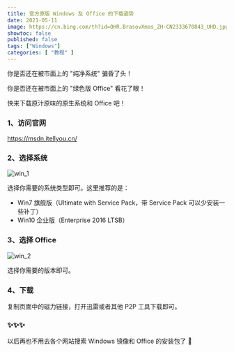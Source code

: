 ```yaml
---
title: 官方原版 Windows 及 Office 的下载姿势
date: 2021-05-11
image: https://cn.bing.com/th?id=OHR.BrasovXmas_ZH-CN2333670843_UHD.jpg
showtoc: false 
published: false
tags: ["Windows"]
categories: [ "教程" ]
---
```


<!--more-->

你是否还在被市面上的 "纯净系统" 骗昏了头！

你是否还在被市面上的 "绿色版 Office" 看花了眼！

快来下载原汁原味的原生系统和 Office 吧！

### 1、访问官网

<https://msdn.itellyou.cn/>

### 2、选择系统

![win_1](https://miiluu.oss-cn-shanghai.aliyuncs.com/blog/littleplan/win_1.png)

选择你需要的系统类型即可。这里推荐的是：

- Win7 旗舰版（Ultimate with Service Pack，带 Service Pack 可以少安装一些补丁）
- Win10 企业版（Enterprise 2016 LTSB）

### 3、选择 Office


![win_2](https://miiluu.oss-cn-shanghai.aliyuncs.com/blog/littleplan/win_2.png)

选择你需要的版本即可。

### 4、下载

复制页面中的磁力链接，打开迅雷或者其他 P2P 工具下载即可。

### ✨✨✨

以后再也不用去各个网站搜索 Windows 镜像和 Office 的安装包了 🎉
